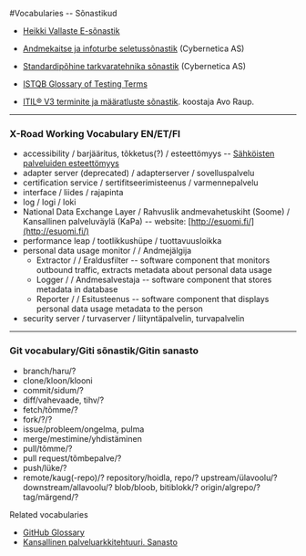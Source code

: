 #Vocabularies -- Sõnastikud

*  [Heikki Vallaste E-sõnastik](http://www.vallaste.ee/)

*  [Andmekaitse ja infoturbe seletussõnastik](http://akit.cyber.ee/) (Cybernetica AS)

*  [Standardipõhine tarkvaratehnika sõnastik](https://stats.cyber.ee) (Cybernetica AS)

*  [ISTQB Glossary of Testing Terms](https://www.istqb.org/downloads/viewcategory/20.html)

*  [ITIL® V3 terminite ja määratluste sõnastik](http://www.itsmf.ee/itsmf/wp-content/uploads/2013/01/ITIL_V3_Glossary_100313.pdf). koostaja Avo Raup.

----

### X-Road Working Vocabulary EN/ET/FI

* accessibility / barjääritus, tõkketus(?) / esteettömyys -- [Sähköisten palveluiden esteettömyys](https://www.thl.fi/fi/web/tiedonhallinta-sosiaali-ja-terveysalalla/tietojarjestelmapalvelut/sahkoisten-palveluiden-esteettomyys) 
* adapter server (deprecated) / adapterserver / sovelluspalvelu
* certification service / sertifitseerimisteenus / varmennepalvelu
* interface / liides / rajapinta
* log / logi / loki
* National Data Exchange Layer / Rahvuslik andmevahetuskiht (Soome) / Kansallinen palveluväylä (KaPa) -- website: [http://esuomi.fi/](http://esuomi.fi/)
* performance leap / tootlikkushüpe / tuottavuusloikka
* personal data usage monitor / / Andmejälgija
  - Extractor / / Eraldusfilter -- software component that monitors outbound traffic, extracts metadata about personal data usage
  - Logger / / Andmesalvestaja -- software component that stores metadata in database
  - Reporter / / Esitusteenus -- software component that displays personal data usage metadata to the person
* security server / turvaserver / liityntäpalvelin, turvapalvelin

----

### Git vocabulary/Giti sõnastik/Gitin sanasto 
- branch/haru/?
- clone/kloon/klooni
- commit/sidum/?
- diff/vahevaade, tihv/?
- fetch/tõmme/?
- fork/?/?
- issue/probleem/ongelma, pulma
- merge/mestimine/yhdistäminen
- pull/tõmme/?
- pull request/tõmbepalve/?
- push/lüke/?
- remote/kaug(-repo)/?
repository/hoidla, repo/?
upstream/ülavoolu/?
downstream/allavoolu/?
blob/bloob, bitiblokk/?
origin/algrepo/?
tag/märgend/?

Related vocabularies
- [GitHub Glossary](https://help.github.com/articles/github-glossary/)
- [Kansallinen palveluarkkitehtuuri. Sanasto](http://esuomi.fi/palveluntarjoajille/palveluvayla/sanasto/)


